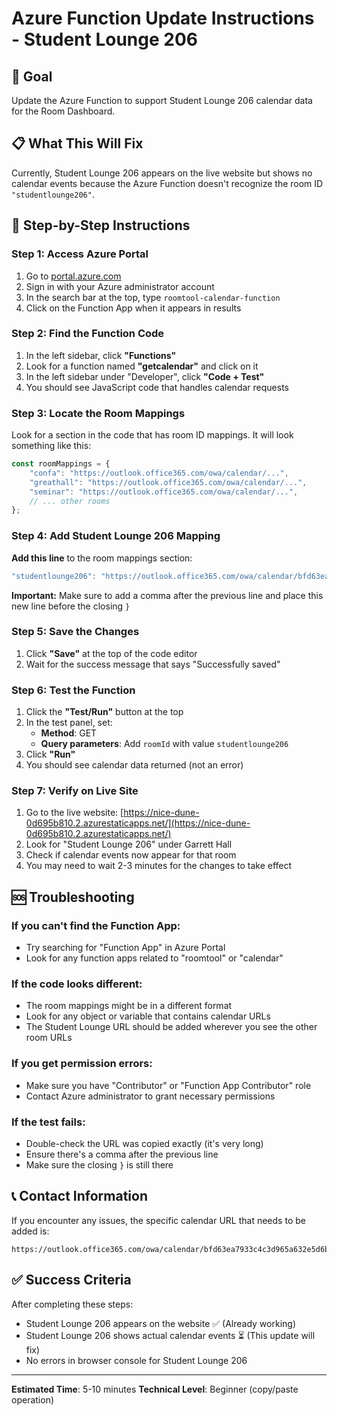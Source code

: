 # Azure Function Update Instructions - Student Lounge 206

## 🎯 Goal
Update the Azure Function to support Student Lounge 206 calendar data for the Room Dashboard.

## 📋 What This Will Fix
Currently, Student Lounge 206 appears on the live website but shows no calendar events because the Azure Function doesn't recognize the room ID `"studentlounge206"`.

## 🔧 Step-by-Step Instructions

### Step 1: Access Azure Portal
1. Go to [portal.azure.com](https://portal.azure.com)
2. Sign in with your Azure administrator account
3. In the search bar at the top, type `roomtool-calendar-function`
4. Click on the Function App when it appears in results

### Step 2: Find the Function Code
1. In the left sidebar, click **"Functions"**
2. Look for a function named **"getcalendar"** and click on it
3. In the left sidebar under "Developer", click **"Code + Test"**
4. You should see JavaScript code that handles calendar requests

### Step 3: Locate the Room Mappings
Look for a section in the code that has room ID mappings. It will look something like this:
```javascript
const roomMappings = {
    "confa": "https://outlook.office365.com/owa/calendar/...",
    "greathall": "https://outlook.office365.com/owa/calendar/...",
    "seminar": "https://outlook.office365.com/owa/calendar/...",
    // ... other rooms
};
```

### Step 4: Add Student Lounge 206 Mapping
**Add this line** to the room mappings section:
```javascript
"studentlounge206": "https://outlook.office365.com/owa/calendar/bfd63ea7933c4c3d965a632e5d6b703d@virginia.edu/05f41146b7274347a5e374b91f0e7eda6953039659626971784/calendar.ics",
```

**Important:** Make sure to add a comma after the previous line and place this new line before the closing `}`

### Step 5: Save the Changes
1. Click **"Save"** at the top of the code editor
2. Wait for the success message that says "Successfully saved"

### Step 6: Test the Function
1. Click the **"Test/Run"** button at the top
2. In the test panel, set:
   - **Method**: GET
   - **Query parameters**: Add `roomId` with value `studentlounge206`
3. Click **"Run"**
4. You should see calendar data returned (not an error)

### Step 7: Verify on Live Site
1. Go to the live website: [https://nice-dune-0d695b810.2.azurestaticapps.net/](https://nice-dune-0d695b810.2.azurestaticapps.net/)
2. Look for "Student Lounge 206" under Garrett Hall
3. Check if calendar events now appear for that room
4. You may need to wait 2-3 minutes for the changes to take effect

## 🆘 Troubleshooting

### If you can't find the Function App:
- Try searching for "Function App" in Azure Portal
- Look for any function apps related to "roomtool" or "calendar"

### If the code looks different:
- The room mappings might be in a different format
- Look for any object or variable that contains calendar URLs
- The Student Lounge URL should be added wherever you see the other room URLs

### If you get permission errors:
- Make sure you have "Contributor" or "Function App Contributor" role
- Contact Azure administrator to grant necessary permissions

### If the test fails:
- Double-check the URL was copied exactly (it's very long)
- Ensure there's a comma after the previous line
- Make sure the closing `}` is still there

## 📞 Contact Information
If you encounter any issues, the specific calendar URL that needs to be added is:
```
https://outlook.office365.com/owa/calendar/bfd63ea7933c4c3d965a632e5d6b703d@virginia.edu/05f41146b7274347a5e374b91f0e7eda6953039659626971784/calendar.ics
```

## ✅ Success Criteria
After completing these steps:
- Student Lounge 206 appears on the website ✅ (Already working)
- Student Lounge 206 shows actual calendar events ⏳ (This update will fix)
- No errors in browser console for Student Lounge 206

---
**Estimated Time**: 5-10 minutes
**Technical Level**: Beginner (copy/paste operation)
